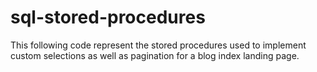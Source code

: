 # sql-stored-procedures
This following code represent the stored procedures used to implement custom selections as well as pagination for a blog index landing page.
